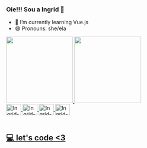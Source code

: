 ### Oie!!! Sou a Ingrid 👋

- 🌱 I’m currently learning Vue.js
- 😄 Pronouns: she/ela


<div>
  <a href="https://github.com/s-ingrid">
  <img height="180em" src="https://github-readme-stats.vercel.app/api?username=s-ingrid&show_icons=true&theme=panda&include_all_comits=true&count_private=true"/>
  <img height="180em" src="https://github-readme-stats.vercel.app/api/top-langs/?username=s-ingrid&layout=compact&langs_count=16&theme=panda"/>
</div>
 
<div>
  <img align="center" alt="Ingrid-JS" height="30" width="40" src="https://cdn.jsdelivr.net/gh/devicons/devicon/icons/javascript/javascript-original.svg"/>
  <img align="center" alt="Ingrid-HTML" height="30" width="40" src="https://cdn.jsdelivr.net/gh/devicons/devicon/icons/html5/html5-original.svg"/>
  <img align="center" alt="Ingrid-CSS" height="30" width="40" src="https://cdn.jsdelivr.net/gh/devicons/devicon/icons/css3/css3-original.svg"/>
  <img align="center" alt="Ingrid-python" height="30" width="40" src="https://cdn.jsdelivr.net/gh/devicons/devicon/icons/python/python-original.svg"/>
</div><br>
 
  
 ## 💻 let's code <3
  
 
